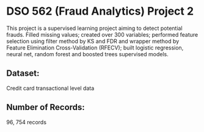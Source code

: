 
# DSO 562 (Fraud Analytics) Project 2

This project is a supervised learning project aiming to detect potential frauds. Filled missing values; created over 300 variables; performed feature selection using filter method by KS and FDR and wrapper method by Feature Elimination Cross-Validation (RFECV); built logistic regression, neural net, random forest and boosted trees supervised models.

## Dataset: 

Credit card transactional level data

## Number of Records: 

96, 754 records
